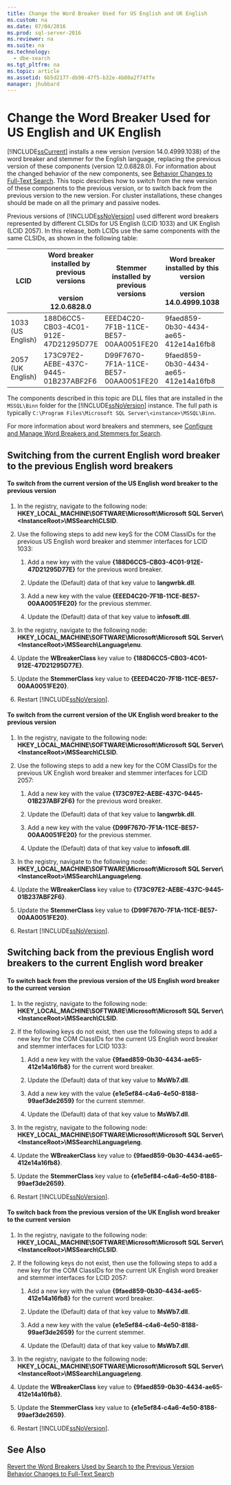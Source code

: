 ```yaml
---
title: Change the Word Breaker Used for US English and UK English
ms.custom: na
ms.date: 07/04/2016
ms.prod: sql-server-2016
ms.reviewer: na
ms.suite: na
ms.technology: 
  - dbe-search
ms.tgt_pltfrm: na
ms.topic: article
ms.assetid: 6b5d2177-db98-47f5-b32e-4b80a2f74ffe
manager: jhubbard
---
```

# Change the Word Breaker Used for US English and UK English
[!INCLUDE[ssCurrent](../../Topics/TopicNameContainA/includes/ssCurrent_md.md)] installs a new version (version 14.0.4999.1038) of the word breaker and stemmer for the English language, replacing the previous version of these components (version 12.0.6828.0). For information about the changed behavior of the new components, see [Behavior Changes to Full-Text Search](../../Topics/TopicNameNotContainA/Behavior-Changes-to-Full-Text-Search.md). This topic describes how to switch from the new version of these components to the previous version, or to switch back from the previous version to the new version. For cluster installations, these changes should be made on all the primary and passive nodes.  
  
 Previous versions of [!INCLUDE[ssNoVersion](../../Topics/TopicNameContainA/includes/ssNoVersion_md.md)] used different word breakers represented by different CLSIDs for US English (LCID 1033) and UK English (LCID 2057). In this release, both LCIDs use the same components with the same CLSIDs, as shown in the following table:  
  
|LCID|Word breaker installed by previous versions<br /><br /> version 12.0.6828.0|Stemmer installed by previous versions|Word breaker installed by this version<br /><br /> version 14.0.4999.1038|Stemmer installed by this version|  
|----------|-------------------------------------------------------------------------|--------------------------------------------|-----------------------------------------------------------------------|---------------------------------------|  
|1033<br />(US English)|188D6CC5-CB03-4C01-912E-47D21295D77E|EEED4C20-7F1B-11CE-BE57-00AA0051FE20|9faed859-0b30-4434-ae65-412e14a16fb8|e1e5ef84-c4a6-4e50-8188-99aef3de2659|  
|2057<br />(UK English)|173C97E2-AEBE-437C-9445-01B237ABF2F6|D99F7670-7F1A-11CE-BE57-00AA0051FE20|9faed859-0b30-4434-ae65-412e14a16fb8|e1e5ef84-c4a6-4e50-8188-99aef3de2659|  
  
 The components described in this topic are DLL files that are installed in the `MSSQL\Binn` folder for the [!INCLUDE[ssNoVersion](../../Topics/TopicNameContainA/includes/ssNoVersion_md.md)] instance. The full path is typically `C:\Program Files\Microsoft SQL Server\<instance>\MSSQL\Binn`.  
  
 For more information about word breakers and stemmers, see [Configure and Manage Word Breakers and Stemmers for Search](../../Topics/TopicNameNotContainA/Configure-and-Manage-Word-Breakers-and-Stemmers-for-Search.md).  
  
## Switching from the current English word breaker to the previous English word breakers  
  
#### To switch from the current version of the US English word breaker to the previous version  
  
1.  In the registry, navigate to the following node: **HKEY_LOCAL_MACHINE\SOFTWARE\Microsoft\Microsoft SQL Server\\<InstanceRoot\>\MSSearch\CLSID**.  
  
2.  Use the following steps to add new keyS for the COM ClassIDs for the previous US English word breaker and stemmer interfaces for LCID 1033:  
  
    1.  Add a new key with the value **{188D6CC5-CB03-4C01-912E-47D21295D77E}** for the previous word breaker.  
  
    2.  Update the (Default) data of that key value to **langwrbk.dll**.  
  
    3.  Add a new key with the value **{EEED4C20-7F1B-11CE-BE57-00AA0051FE20}** for the previous stemmer.  
  
    4.  Update the (Default) data of that key value to **infosoft.dll**.  
  
3.  In the registry, navigate to the following node: **HKEY_LOCAL_MACHINE\SOFTWARE\Microsoft\Microsoft SQL Server\\<InstanceRoot\>\MSSearch\Language\enu**.  
  
4.  Update the **WBreakerClass** key value to **{188D6CC5-CB03-4C01-912E-47D21295D77E}**.  
  
5.  Update the **StemmerClass** key value to **{EEED4C20-7F1B-11CE-BE57-00AA0051FE20}**.  
  
6.  Restart [!INCLUDE[ssNoVersion](../../Topics/TopicNameContainA/includes/ssNoVersion_md.md)].  
  
#### To switch from the current version of the UK English word breaker to the previous version  
  
1.  In the registry, navigate to the following node: **HKEY_LOCAL_MACHINE\SOFTWARE\Microsoft\Microsoft SQL Server\\<InstanceRoot\>\MSSearch\CLSID**.  
  
2.  Use the following steps to add a new key for the COM ClassIDs for the previous UK English word breaker and stemmer interfaces for LCID 2057:  
  
    1.  Add a new key with the value **{173C97E2-AEBE-437C-9445-01B237ABF2F6}** for the previous word breaker.  
  
    2.  Update the (Default) data of that key value to **langwrbk.dll**.  
  
    3.  Add a new key with the value **{D99F7670-7F1A-11CE-BE57-00AA0051FE20}** for the previous stemmer.  
  
    4.  Update the (Default) data of that key value to **infosoft.dll**.  
  
3.  In the registry, navigate to the following node: **HKEY_LOCAL_MACHINE\SOFTWARE\Microsoft\Microsoft SQL Server\\<InstanceRoot\>\MSSearch\Language\eng**.  
  
4.  Update the **WBreakerClass** key value to **{173C97E2-AEBE-437C-9445-01B237ABF2F6}**.  
  
5.  Update the **StemmerClass** key value to **{D99F7670-7F1A-11CE-BE57-00AA0051FE20}**.  
  
6.  Restart [!INCLUDE[ssNoVersion](../../Topics/TopicNameContainA/includes/ssNoVersion_md.md)].  
  
## Switching back from the previous English word breakers to the current English word breaker  
  
#### To switch back from the previous version of the US English word breaker to the current version  
  
1.  In the registry, navigate to the following node: **HKEY_LOCAL_MACHINE\SOFTWARE\Microsoft\Microsoft SQL Server\\<InstanceRoot\>\MSSearch\CLSID**.  
  
2.  If the following keys do not exist, then use the following steps to add a new key for the COM ClassIDs for the current US English word breaker and stemmer interfaces for LCID 1033:  
  
    1.  Add a new key with the value **{9faed859-0b30-4434-ae65-412e14a16fb8}** for the current word breaker.  
  
    2.  Update the (Default) data of that key value to **MsWb7.dll**.  
  
    3.  Add a new key with the value **{e1e5ef84-c4a6-4e50-8188-99aef3de2659}** for the current stemmer.  
  
    4.  Update the (Default) data of that key value to **MsWb7.dll**.  
  
3.  In the registry, navigate to the following node: **HKEY_LOCAL_MACHINE\SOFTWARE\Microsoft\Microsoft SQL Server\\<InstanceRoot\>\MSSearch\Language\eng**.  
  
4.  Update the **WBreakerClass** key value to **{9faed859-0b30-4434-ae65-412e14a16fb8}**.  
  
5.  Update the **StemmerClass** key value to **{e1e5ef84-c4a6-4e50-8188-99aef3de2659}**.  
  
6.  Restart [!INCLUDE[ssNoVersion](../../Topics/TopicNameContainA/includes/ssNoVersion_md.md)].  
  
#### To switch back from the previous version of the UK English word breaker to the current version  
  
1.  In the registry, navigate to the following node: **HKEY_LOCAL_MACHINE\SOFTWARE\Microsoft\Microsoft SQL Server\\<InstanceRoot\>\MSSearch\CLSID**.  
  
2.  If the following keys do not exist, then use the following steps to add a new key for the COM ClassIDs for the current UK English word breaker and stemmer interfaces for LCID 2057:  
  
    1.  Add a new key with the value **{9faed859-0b30-4434-ae65-412e14a16fb8}** for the current word breaker.  
  
    2.  Update the (Default) data of that key value to **MsWb7.dll**.  
  
    3.  Add a new key with the value **{e1e5ef84-c4a6-4e50-8188-99aef3de2659}** for the current stemmer.  
  
    4.  Update the (Default) data of that key value to **MsWb7.dll**.  
  
3.  In the registry, navigate to the following node: **HKEY_LOCAL_MACHINE\SOFTWARE\Microsoft\Microsoft SQL Server\\<InstanceRoot\>\MSSearch\Language\eng**.  
  
4.  Update the **WBreakerClass** key value to **{9faed859-0b30-4434-ae65-412e14a16fb8}**.  
  
5.  Update the **StemmerClass** key value to **{e1e5ef84-c4a6-4e50-8188-99aef3de2659}**.  
  
6.  Restart [!INCLUDE[ssNoVersion](../../Topics/TopicNameContainA/includes/ssNoVersion_md.md)].  
  
## See Also  
 [Revert the Word Breakers Used by Search to the Previous Version](../../Topics/TopicNameNotContainA/Revert-the-Word-Breakers-Used-by-Search-to-the-Previous-Version.md)   
 [Behavior Changes to Full-Text Search](../../Topics/TopicNameNotContainA/Behavior-Changes-to-Full-Text-Search.md)